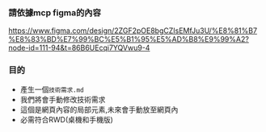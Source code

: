 ### 請依據mcp figma的內容
https://www.figma.com/design/2ZGF2pOE8bgCZIsEMfJu3U/%E8%81%B7%E8%83%BD%E7%99%BC%E5%B1%95%E5%AD%B8%E9%99%A2?node-id=111-94&t=86B6UEcqi7YQVwu9-4

### 目的
- 產生一個`技術需求.md`
- 我們將會手動修改技術需求
- 這個是網頁內容的局部元素,未來會手動放至網頁內
- 必需符合RWD(桌機和手機版)